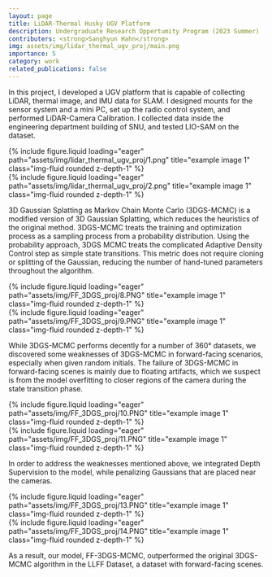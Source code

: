 ```yaml
---
layout: page
title: LiDAR-Thermal Husky UGV Platform
description: Undergraduate Research Oppertumity Program (2023 Summer)
contributers: <strong>Sanghyun Hahn</strong>
img: assets/img/lidar_thermal_ugv_proj/main.png
importance: 5
category: work
related_publications: false
---
```


In this project, I developed a UGV platform that is capable of collecting LiDAR, thermal image, and IMU data for SLAM.
I designed mounts for the sensor system and a mini PC, set up the radio control system, and performed LiDAR-Camera Calibration.
I collected data inside the engineering department building of SNU, and tested LIO-SAM on the dataset.

<div class="row">
    <div class="col-sm mt-3 mt-md-0">
        {% include figure.liquid loading="eager" path="assets/img/lidar_thermal_ugv_proj/1.png" title="example image 1" class="img-fluid rounded z-depth-1" %}
    </div>
    <div class="col-sm mt-3 mt-md-0">
        {% include figure.liquid loading="eager" path="assets/img/lidar_thermal_ugv_proj/2.png" title="example image 1" class="img-fluid rounded z-depth-1" %}
    </div>
</div>

3D Gaussian Splatting as Markov Chain Monte Carlo (3DGS-MCMC) is a modified version of 3D Gaussian Splatting, which reduces the heuristics of the original method. 3DGS-MCMC treats the training and optimization process as a sampling process from a probability distribution. 
Using the probability approach, 3DGS MCMC treats the complicated Adaptive Density Control step as simple state transitions.
This metric does not require cloning or splitting of the Gaussian, reducing the number of hand-tuned parameters throughout the algorithm.

<div class="row">
    <div class="col-sm mt-3 mt-md-0">
        {% include figure.liquid loading="eager" path="assets/img/FF_3DGS_proj/8.PNG" title="example image 1" class="img-fluid rounded z-depth-1" %}
    </div>
    <div class="col-sm mt-3 mt-md-0">
        {% include figure.liquid loading="eager" path="assets/img/FF_3DGS_proj/9.PNG" title="example image 1" class="img-fluid rounded z-depth-1" %}
    </div>
</div>

While 3DGS-MCMC performs decently for a number of 360° datasets, we discovered some weaknesses of 3DGS-MCMC in forward-facing scenarios, especially when given random initials. 
The failure of 3DGS-MCMC in forward-facing scenes is mainly due to floating artifacts, which we suspect is from the model overfitting to closer regions of the camera during the state transition phase.

<div class="row">
    <div class="col-sm mt-3 mt-md-0">
        {% include figure.liquid loading="eager" path="assets/img/FF_3DGS_proj/10.PNG" title="example image 1" class="img-fluid rounded z-depth-1" %}
    </div>
    <div class="col-sm mt-3 mt-md-0">
        {% include figure.liquid loading="eager" path="assets/img/FF_3DGS_proj/11.PNG" title="example image 1" class="img-fluid rounded z-depth-1" %}
    </div>
</div>

In order to address the weaknesses mentioned above, we integrated Depth Supervision to the model, while penalizing Gaussians that are placed near the cameras. 

<div class="row">
    <div class="col-sm mt-3 mt-md-0">
        {% include figure.liquid loading="eager" path="assets/img/FF_3DGS_proj/13.PNG" title="example image 1" class="img-fluid rounded z-depth-1" %}
    </div>
    <div class="col-sm mt-3 mt-md-0">
        {% include figure.liquid loading="eager" path="assets/img/FF_3DGS_proj/14.PNG" title="example image 1" class="img-fluid rounded z-depth-1" %}
    </div>
</div>

As a result, our model, FF-3DGS-MCMC, outperformed the original 3DGS-MCMC algorithm in the LLFF Dataset, a dataset with forward-facing scenes. 
